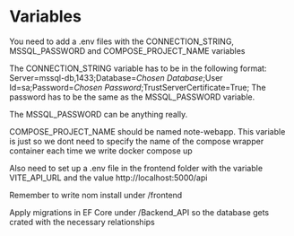# Variables
You need to add a .env files with the CONNECTION_STRING, MSSQL_PASSWORD and COMPOSE_PROJECT_NAME variables

The CONNECTION_STRING variable has to be in the following format:
Server=mssql-db,1433;Database=_Chosen Database_;User Id=sa;Password=_Chosen Password_;TrustServerCertificate=True;
The password has to be the same as the MSSQL_PASSWORD variable.

The MSSQL_PASSWORD can be anything really.

COMPOSE_PROJECT_NAME should be named note-webapp. This variable is just so we dont need to specify the name of the compose wrapper container each time we write docker compose up

Also need to set up a .env file in the frontend folder with the variable VITE_API_URL and the value http://localhost:5000/api

Remember to write nom install under /frontend

Apply migrations in EF Core under /Backend_API so the database gets crated with the necessary relationships
